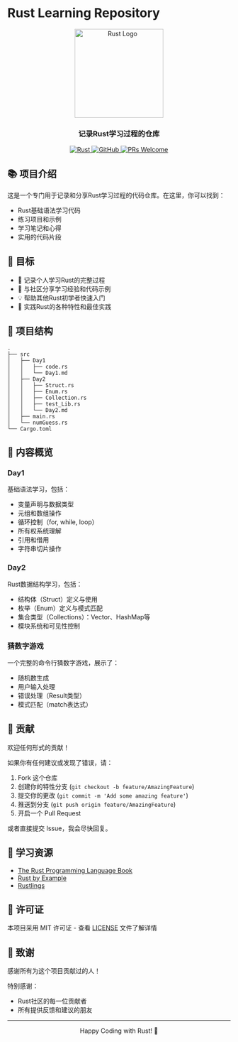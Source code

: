 # Rust Learning Repository

<div align="center">
  <img src="https://www.rust-lang.org/static/images/rust-logo-blk.svg" alt="Rust Logo" width="200">
  
  <h3>记录Rust学习过程的仓库</h3>
  
  <p>
    <a href="https://github.com/rust-lang/rust">
      <img src="https://img.shields.io/badge/Rust-Programming-red?logo=rust" alt="Rust">
    </a>
    <a href="LICENSE">
      <img src="https://img.shields.io/badge/license-MIT-blue.svg" alt="GitHub">
    </a>
    <a href="https://github.com/">
      <img src="https://img.shields.io/badge/PRs-Welcome-brightgreen.svg" alt="PRs Welcome">
    </a>
  </p>
</div>

## 📚 项目介绍

这是一个专门用于记录和分享Rust学习过程的代码仓库。在这里，你可以找到：

- Rust基础语法学习代码
- 练习项目和示例
- 学习笔记和心得
- 实用的代码片段

## 🎯 目标

- 📖 记录个人学习Rust的完整过程
- 🤝 与社区分享学习经验和代码示例
- 💡 帮助其他Rust初学者快速入门
- 🚀 实践Rust的各种特性和最佳实践

## 📂 项目结构

```
.
├── src
│   ├── Day1
│   │   ├── code.rs
│   │   └── Day1.md
│   ├── Day2
│   │   ├── Struct.rs
│   │   ├── Enum.rs
│   │   ├── Collection.rs
│   │   ├── test_Lib.rs
│   │   └── Day2.md
│   ├── main.rs
│   └── numGuess.rs
└── Cargo.toml
```

## 🚀 内容概览

### Day1
基础语法学习，包括：
- 变量声明与数据类型
- 元组和数组操作
- 循环控制（for, while, loop）
- 所有权系统理解
- 引用和借用
- 字符串切片操作

### Day2
Rust数据结构学习，包括：
- 结构体（Struct）定义与使用
- 枚举（Enum）定义与模式匹配
- 集合类型（Collections）：Vector、HashMap等
- 模块系统和可见性控制

### 猜数字游戏
一个完整的命令行猜数字游戏，展示了：
- 随机数生成
- 用户输入处理
- 错误处理（Result类型）
- 模式匹配（match表达式）

## 🤝 贡献

欢迎任何形式的贡献！

如果你有任何建议或发现了错误，请：
1. Fork 这个仓库
2. 创建你的特性分支 (`git checkout -b feature/AmazingFeature`)
3. 提交你的更改 (`git commit -m 'Add some amazing feature'`)
4. 推送到分支 (`git push origin feature/AmazingFeature`)
5. 开启一个 Pull Request

或者直接提交 Issue，我会尽快回复。

## 📝 学习资源

- [The Rust Programming Language Book](https://doc.rust-lang.org/book/)
- [Rust by Example](https://doc.rust-lang.org/rust-by-example/)
- [Rustlings](https://github.com/rust-lang/rustlings/)

## 📄 许可证

本项目采用 MIT 许可证 - 查看 [LICENSE](LICENSE) 文件了解详情

## 🙏 致谢

感谢所有为这个项目贡献过的人！

特别感谢：
- Rust社区的每一位贡献者
- 所有提供反馈和建议的朋友

---

<p align="center">Happy Coding with Rust! 🦀</p>